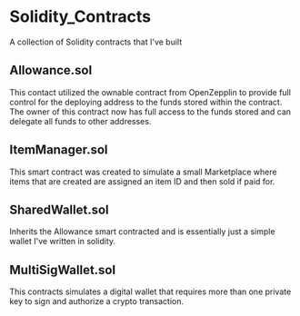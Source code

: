 # Solidity_Contracts
A collection of Solidity contracts that I've built

## Allowance.sol
This contact utilized the ownable contract from OpenZepplin to provide full control for the deploying address to the funds stored within the contract. The owner of this contract now has full access to the funds stored and can delegate all funds to other addresses.

## ItemManager.sol
This smart contract was created to simulate a small Marketplace where items that are created are assigned an item ID and then sold if paid for.

## SharedWallet.sol
Inherits the Allowance smart contracted and is essentially just a simple wallet I've written in solidity.   

## MultiSigWallet.sol
This contracts simulates a digital wallet that requires more than one private key to sign and authorize a crypto transaction.
